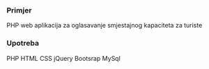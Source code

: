 ### Primjer
PHP web aplikacija za oglasavanje smjestajnog kapaciteta za turiste

### Upotreba
PHP
HTML
CSS
jQuery
Bootsrap
MySql
